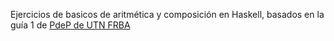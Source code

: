 Ejercicios de basicos de aritmética y composición en Haskell, basados en la guía 1 de [PdeP de UTN FRBA](http://pdep.com.ar/material/guas-de-ejercicios)

